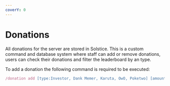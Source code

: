 ```yaml
---
coverY: 0
---
```


# Donations

All donations for the server are stored in Solstice. This is a custom command and database system where staff can add or remove donations, users can check their donations and filter the leaderboard by an type.



To add a donation the following command is required to be executed:

```javascript
/donation add [type:Investor, Dank Memer, Karuta, OwO, Poketwo] [amount:String] <user:target>
```

